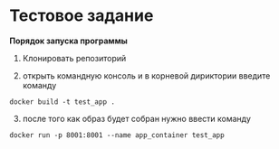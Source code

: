 <h1>Тестовое задание</h1>

**Порядок запуска программы**

1. Клонировать репозиторий

2. открыть командную консоль и в корневой дириктории введите команду
 
```
docker build -t test_app .

```

3. после того как образ будет собран нужно ввести команду 
	
```
docker run -p 8001:8001 --name app_container test_app

```
